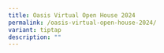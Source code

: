 ```yaml
---
title: Oasis Virtual Open House 2024
permalink: /oasis-virtual-open-house-2024/
variant: tiptap
description: ""
---
```


